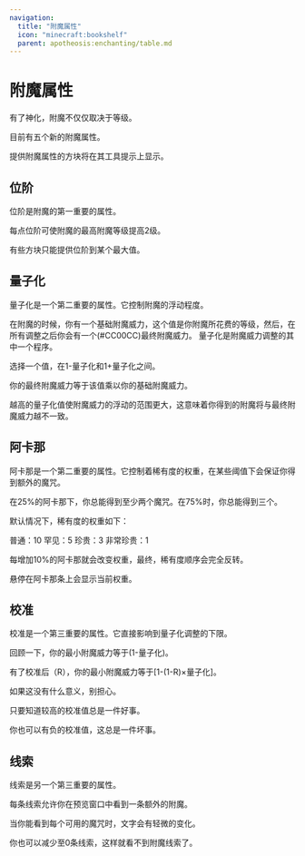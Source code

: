 ```yaml
---
navigation:
  title: "附魔属性"
  icon: "minecraft:bookshelf"
  parent: apotheosis:enchanting/table.md
---
```


# 附魔属性

有了神化，附魔不仅仅取决于等级。

目前有五个新的附魔属性。

提供附魔属性的方块将在其工具提示上显示。

## 位阶

<Color hex="#3DB53D">位阶</Color>是附魔的第一重要的属性。

每点<Color hex="#3DB53D">位阶</Color>可使附魔的最高附魔等级提高2级。

有些方块只能提供<Color hex="#3DB53D">位阶</Color>到某个最大值。

<a name="quanta"></a>
## 量子化

<Color hex="#FC5454">量子化</Color>是一个第二重要的属性。它控制附魔的浮动程度。

在附魔的时候，你有一个<Color id="gold">基础附魔威力</Color>，这个值是你附魔所花费的等级，然后，在所有调整之后你会有一个(#CC00CC)最终附魔威力。 量子化是附魔威力调整的其中一个程序。

选择一个值，在<Color id="dark_red">1-量子化</Color>和<Color id="blue">1+量子化</Color>之间。

你的<Color hex="#CC00CC">最终附魔威力</Color>等于该值乘以你的<Color id="gold">基础附魔威力</Color>。

越高的<Color hex="#FC5454">量子化</Color>值使附魔威力的浮动的范围更大，这意味着你得到的附魔将与<Color hex="#CC00CC">最终附魔威力</Color>越不一致。

## 阿卡那

<Color hex="#A800A8">阿卡那</Color>是一个第二重要的属性。它控制着稀有度的权重，在某些阈值下会保证你得到额外的魔咒。

在25%的<Color hex="#A800A8">阿卡那</Color>下，你总能得到至少两个魔咒。在75%时，你总能得到三个。

默认情况下，稀有度的权重如下：

普通：10
罕见：5
珍贵：3
非常珍贵：1

每增加10%的<Color hex="#A800A8">阿卡那</Color>就会改变权重，最终，稀有度顺序会完全反转。

悬停在<Color hex="#A800A8">阿卡那</Color>条上会显示当前权重。

<a name="rectification"></a>
## 校准

校准是一个第三重要的属性。它直接影响到<Color hex="#FC5454">量子化</Color>调整的下限。

回顾一下，你的<Color id="dark_red">最小附魔威力</Color>等于<Color id="dark_red">(1-量子化)</Color>。

有了校准后（R），你的<Color id="dark_red">最小附魔威力</Color>等于<Color id="dark_red">[1-(1-R)×量子化]</Color>。

如果这没有什么意义，别担心。

只要知道较高的校准值总是一件好事。

你也可以有负的校准值，这总是一件坏事。

## 线索

线索是另一个第三重要的属性。

每条线索允许你在预览窗口中看到一条额外的附魔。

当你能看到每个可用的魔咒时，文字会有轻微的变化。

你也可以减少至0条线索，这样就看不到附魔线索了。

